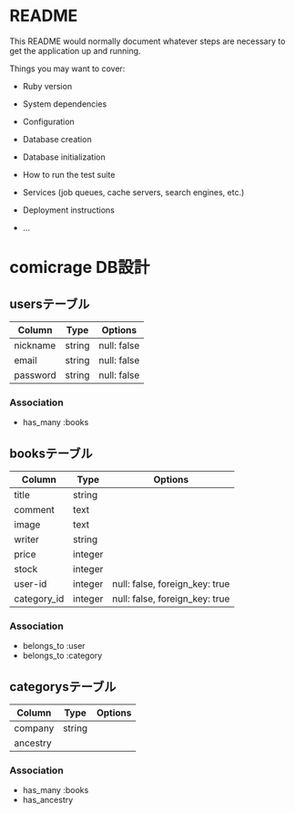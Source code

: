 # README

This README would normally document whatever steps are necessary to get the
application up and running.

Things you may want to cover:

* Ruby version

* System dependencies

* Configuration

* Database creation

* Database initialization

* How to run the test suite

* Services (job queues, cache servers, search engines, etc.)

* Deployment instructions

* ...


# comicrage DB設計
## usersテーブル
|Column|Type|Options|
|------|----|-------|
|nickname|string|null: false|
|email|string|null: false|
|password|string|null: false|
### Association
- has_many :books

## booksテーブル
|Column|Type|Options|
|------|----|-------|
|title|string||
|comment|text||
|image|text||
|writer|string||
|price|integer||
|stock|integer||
|user-id|integer|null: false, foreign_key: true|
|category_id|integer|null: false, foreign_key: true|
### Association
- belongs_to :user
- belongs_to :category

## categorysテーブル
|Column|Type|Options|
|------|----|-------|
|company|string||
|ancestry|||
### Association
- has_many :books
- has_ancestry
